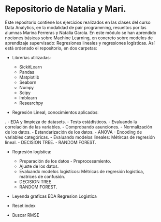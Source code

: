 # Repositorio de Natalia y Mari.
Este repositorio contiene los ejercicios realizados en las clases del curso Data Analytics, en la modalidad de pair programming, resueltos por las alumnas Marina Ferreras y Natalia García. 
En este módulo se han aprendido nociones básicas sobre Machine Learning, en concreto sobre modelos de aprendizaje supervisado: Regresiones lineales y regresiones logísticas. Así está ordenado el repositorio, en dos carpetas:
  - Librerías utilizadas:
    - SickitLearn 
    - Pandas
    - Matplotlib 
    - Seaborn
    - Numpy
    - Scipy
    - Imblearn
    - Researchpy
    
  - Regresión Líneal, conocimientos aplicados:
  
  . - EDA y limpieza de datasets.
    - Tests estádisticos.
    - Evaluando la correlación de las variables.
    - Comprobando asunciones.
    - Normalización de los datos.
    - Estandarización de los datos. 
    - ANOVA
    - Encoding de variables categóricas.
    - Evaluando modelos lineales: Métircas de regresión lineal.
    - DECISION TREE.
    - RANDOM FOREST.
    
  - Regresión logística:
  
    - Preparación de los datos - Preprocesamiento.
    - Ajuste de los datos.
    - Evaluando modelos logistícos: Métricas de regresión logistíca, matrices de confusión.
    - DECISION TREE. 
    - RANDOM FOREST.
    
    
  

     
      


- Leyenda graficas EDA Regresion Logistica
- Reset index
- Buscar RMSE

